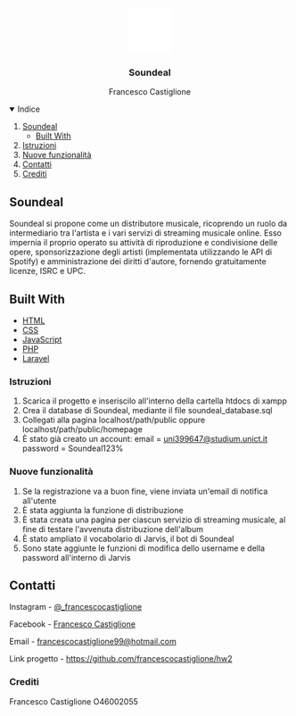 <br />
<p align="center">
  <a href="https://github.com/francescocastiglione/hw2">
    <img src="public/images/soundeal.png" alt="Soundeal" width="80" height="80">
  </a>

  <h3 align="center">Soundeal</h3>

  <p align="center">
    Francesco Castiglione
  </p>
</p>

<details open="open">
  <summary>Indice</summary>
  <ol>
    <li>
      <a href="#soundeal">Soundeal</a>
      <ul>
        <li><a href="#built-with">Built With</a></li>
      </ul>
    </li>
    <li>
      <a href="#istruzioni">Istruzioni</a>
    </li>
    <li><a href="#nuove-funzionalità">Nuove funzionalità</a></li>
    <li><a href="#contatti">Contatti</a></li>
    <li><a href="#crediti">Crediti</a></li>
  </ol>
</details>

## Soundeal
Soundeal si propone come un distributore musicale, ricoprendo un ruolo da intermediario tra l'artista e i vari servizi di streaming musicale online. Esso impernia il proprio operato su attività di riproduzione e condivisione delle opere, sponsorizzazione degli artisti (implementata utilizzando le API di Spotify) e amministrazione dei diritti d'autore, fornendo gratuitamente licenze, ISRC e UPC. 

## Built With
* [HTML](https://www.html.it/)
* [CSS](https://developer.mozilla.org/en-US/docs/Web/CSS?retiredLocale=it)
* [JavaScript](https://www.javascript.com)
* [PHP](https://www.php.net)
* [Laravel](https://laravel.com)

### Istruzioni

1. Scarica il progetto e inseriscilo all'interno della cartella htdocs di xampp
2. Crea il database di Soundeal, mediante il file soundeal_database.sql
3. Collegati alla pagina localhost/path/public oppure localhost/path/public/homepage
4. È stato già creato un account: email = uni399647@studium.unict.it     password = Soundeal123%

### Nuove funzionalità

1. Se la registrazione va a buon fine, viene inviata un'email di notifica all'utente
2. È stata aggiunta la funzione di distribuzione
3. È stata creata una pagina per ciascun servizio di streaming musicale, al fine di testare l'avvenuta distribuzione dell'album
4. È stato ampliato il vocabolario di Jarvis, il bot di Soundeal
5. Sono state aggiunte le funzioni di modifica dello username e della password all'interno di Jarvis

## Contatti
Instagram - [@_francescocastiglione](https://www.instagram.com/_francescocastiglione/)

Facebook - [Francesco Castiglione](https://www.facebook.com/francesco.castiglione.18/)

Email - francescocastiglione99@hotmail.com

Link progetto - https://github.com/francescocastiglione/hw2

### Crediti
Francesco Castiglione O46002055
